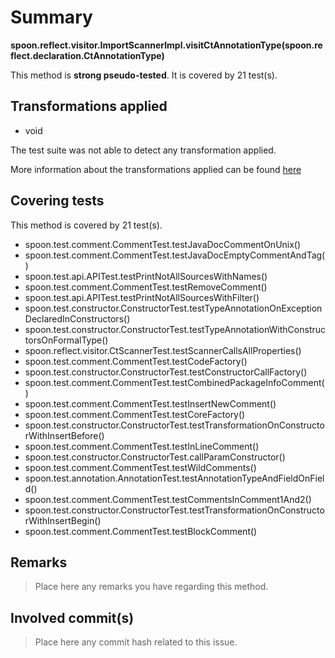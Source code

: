 # Summary
**spoon.reflect.visitor.ImportScannerImpl.visitCtAnnotationType(spoon.reflect.declaration.CtAnnotationType)**

This method is **strong pseudo-tested**.
It is covered by 21 test(s). 


## Transformations applied

- void


The test suite was not able to detect any transformation applied.

More information about the transformations applied can be found [here](https://github.com/STAMP-project/pitest-descartes)

## Covering tests
This method is covered by 21 test(s).
* spoon.test.comment.CommentTest.testJavaDocCommentOnUnix()
* spoon.test.comment.CommentTest.testJavaDocEmptyCommentAndTag()
* spoon.test.api.APITest.testPrintNotAllSourcesWithNames()
* spoon.test.comment.CommentTest.testRemoveComment()
* spoon.test.api.APITest.testPrintNotAllSourcesWithFilter()
* spoon.test.constructor.ConstructorTest.testTypeAnnotationOnExceptionDeclaredInConstructors()
* spoon.test.constructor.ConstructorTest.testTypeAnnotationWithConstructorsOnFormalType()
* spoon.reflect.visitor.CtScannerTest.testScannerCallsAllProperties()
* spoon.test.comment.CommentTest.testCodeFactory()
* spoon.test.constructor.ConstructorTest.testConstructorCallFactory()
* spoon.test.comment.CommentTest.testCombinedPackageInfoComment()
* spoon.test.comment.CommentTest.testInsertNewComment()
* spoon.test.comment.CommentTest.testCoreFactory()
* spoon.test.constructor.ConstructorTest.testTransformationOnConstructorWithInsertBefore()
* spoon.test.comment.CommentTest.testInLineComment()
* spoon.test.constructor.ConstructorTest.callParamConstructor()
* spoon.test.comment.CommentTest.testWildComments()
* spoon.test.annotation.AnnotationTest.testAnnotationTypeAndFieldOnField()
* spoon.test.comment.CommentTest.testCommentsInComment1And2()
* spoon.test.constructor.ConstructorTest.testTransformationOnConstructorWithInsertBegin()
* spoon.test.comment.CommentTest.testBlockComment()


## Remarks
> Place here any remarks you have regarding this method.

## Involved commit(s)

> Place here any commit hash related to this issue.
